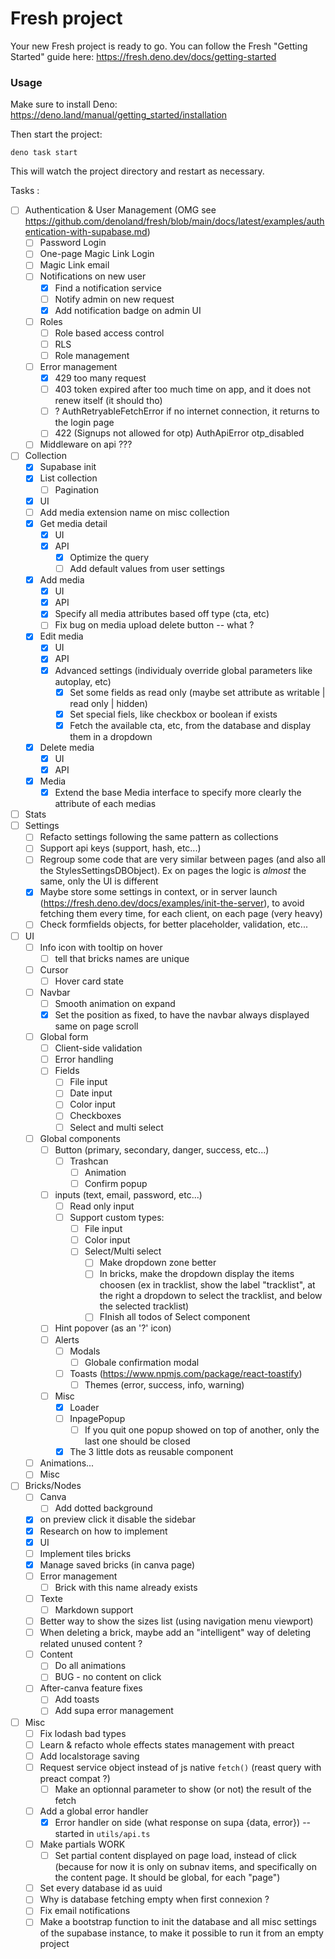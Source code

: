 # Fresh project

Your new Fresh project is ready to go. You can follow the Fresh "Getting
Started" guide here: https://fresh.deno.dev/docs/getting-started

### Usage

Make sure to install Deno: https://deno.land/manual/getting_started/installation

Then start the project:

```
deno task start
```

This will watch the project directory and restart as necessary.

Tasks :
- [ ] Authentication & User Management (OMG see https://github.com/denoland/fresh/blob/main/docs/latest/examples/authentication-with-supabase.md)
  - [ ] Password Login
  - [ ] One-page Magic Link Login
  - [ ] Magic Link email
  - [ ] Notifications on new user
    - [x] Find a notification service
    - [ ] Notify admin on new request
    - [x] Add notification badge on admin UI
  - [ ] Roles
    - [ ] Role based access control
    - [ ] RLS
    - [ ] Role management
  - [ ] Error management
    - [x] 429 too many request
    - [ ] 403 token expired after too much time on app, and it does not renew itself (it should tho)
    - [ ] ? AuthRetryableFetchError if no internet connection, it returns to the login page
    - [ ] 422 (Signups not allowed for otp) AuthApiError otp_disabled
  - [ ] Middleware on api ??? 
- [ ] Collection
  - [x] Supabase init
  - [x] List collection
    - [ ] Pagination
  - [x] UI
  - [ ] Add media extension name on misc collection
  - [x] Get media detail
    - [x] UI
    - [x] API
      - [x] Optimize the query
      - [ ] Add default values from user settings
  - [x] Add media
    - [x] UI
    - [x] API
    - [x] Specify all media attributes based off type (cta, etc)
    - [ ] Fix bug on media upload delete button -- what ?
  - [x] Edit media
    - [x] UI
    - [x] API
    - [x] Advanced settings (individualy override global parameters like autoplay, etc)
      - [x] Set some fields as read only (maybe set attribute as writable | read only | hidden)
      - [x] Set special fiels, like checkbox or boolean if exists
      - [x] Fetch the available cta, etc, from the database and display them in a dropdown
  - [x] Delete media
    - [x] UI
    - [x] API
  - [x] Media
    - [x] Extend the base Media interface to specify more clearly the attribute of each medias
- [ ] Stats
- [ ] Settings
  - [ ] Refacto settings following the same pattern as collections
  - [ ] Support api keys (support, hash, etc...)
  - [ ] Regroup some code that are very similar between pages (and also all the StylesSettingsDBObject). Ex on pages the logic is *almost* the same, only the UI is different
  - [x] Maybe store some settings in context, or in server launch (https://fresh.deno.dev/docs/examples/init-the-server), to avoid fetching them every time, for each client, on each page (very heavy)
  - [ ] Check formfields objects, for better placeholder, validation, etc...
- [ ] UI
  - [ ] Info icon with tooltip on hover
    - [ ] tell that bricks names are unique
  - [ ] Cursor
    - [ ] Hover card state
  - [ ] Navbar
    - [ ] Smooth animation on expand
    - [x] Set the position as fixed, to have the navbar always displayed same on page scroll
  - [ ] Global form
    - [ ] Client-side validation
    - [ ] Error handling
    - [ ] Fields
      - [ ] File input
      - [ ] Date input
      - [ ] Color input
      - [ ] Checkboxes
      - [ ] Select and multi select
  - [ ] Global components
    - [ ] Button (primary, secondary, danger, success, etc...)
      - [ ] Trashcan
        - [ ] Animation
        - [ ] Confirm popup
    - [ ] inputs (text, email, password, etc...)
      - [ ] Read only input
      - [ ] Support custom types:
        - [ ] File input
        - [ ] Color input 
        - [ ] Select/Multi select
          - [ ] Make dropdown zone better
          - [ ] In bricks, make the dropdown display the items choosen (ex in tracklist, show the label "tracklist", at the right a dropdown to select the tracklist, and below the selected tracklist)
          - [ ] FInish all todos of Select component
    - [ ] Hint popover (as an '?' icon)
    - [ ] Alerts
      - [ ] Modals
        - [ ] Globale confirmation modal
      - [ ] Toasts (https://www.npmjs.com/package/react-toastify)
        - [ ] Themes (error, success, info, warning)
    - [ ] Misc
      - [x] Loader
      - [ ] InpagePopup
        - [ ] If you quit one popup showed on top of another, only the last one should be closed
      - [x] The 3 little dots as reusable component
  - [ ] Animations...
  - [ ] Misc
- [ ] Bricks/Nodes
  - [ ] Canva
    - [ ] Add dotted background
  - [x] on preview click it disable the sidebar
  - [x] Research on how to implement
  - [x] UI
  - [ ] Implement tiles bricks
  - [x] Manage saved bricks (in canva page)
  - [ ] Error management
      - [ ] Brick with this name already exists
  - [ ] Texte
    - [ ] Markdown support
  - [ ] Better way to show the sizes list (using navigation menu viewport)
  - [ ] When deleting a brick, maybe add an "intelligent" way of deleting related unused content ?
  - [ ] Content
    - [ ] Do all animations
    - [ ] BUG - no content on click
  - [ ] After-canva feature fixes
      - [ ] Add toasts
      - [ ] Add supa error management
- [ ] Misc
  - [ ] Fix lodash bad types
  - [ ] Learn & refacto whole effects states management with preact
  - [ ] Add localstorage saving
  - [ ] Request service object instead of js native `fetch()` (reast query with preact compat ?)
    - [ ] Make an optionnal parameter to show (or not) the result of the fetch
  - [ ] Add a global error handler
    - [x] Error handler on side (what response on supa {data, error}) -- started in `utils/api.ts`
  - [ ] Make partials WORK
    - [ ] Set partial content displayed on page load, instead of click (because for now it is only on subnav items, and specifically on the content page. It should be global, for each "page")
  - [ ] Set every database id as uuid
  - [ ] Why is database fetching empty when first connexion ?
  - [ ] Fix email notifications
  - [ ] Make a bootstrap function to init the database and all misc settings of the supabase instance, to make it possible to run it from an empty project